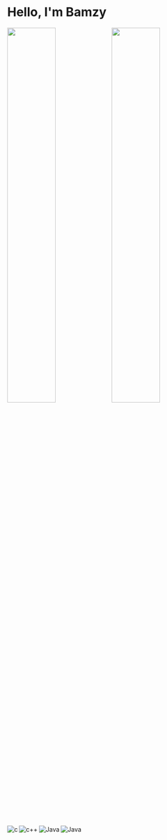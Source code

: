 # Hello, I'm Bamzy
<img align="left" width="47%" src="https://github-readme-stats.vercel.app/api?username=bamzy-07&show_icons=true&theme=radical"/>

<img align="left" width="47%" src="https://github-readme-stats.vercel.app/api/top-langs/?username=bamzy-07&layout=compact"/>

<img align="left" alt="c" src="https://img.shields.io/badge/c-%2300599C.svg?style=for-the-badge&logo=c&logoColor=white"/>
<img align="left" alt="c++" src="https://img.shields.io/badge/c++-%2300599C.svg?style=for-the-badge&logo=c%2B%2B&logoColor=white"/>
<img align="left" alt="Java" src="https://img.shields.io/badge/java-%23ED8B00.svg?style=for-the-badge&logo=openjdk&logoColor=white"/>
<img alt="Java" src="https://img.shields.io/badge/python-3670A0?style=for-the-badge&logo=python&logoColor=ffdd54"/>
